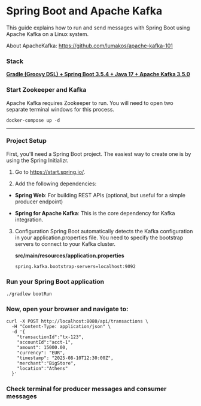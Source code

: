 # Spring Boot and Apache Kafka

This guide explains how to run and send messages with Spring Boot using Apache Kafka on a Linux system.

About ApacheKafka: https://github.com/lumakos/apache-kafka-101 

### Stack
<b><u>Gradle (Groovy DSL) + Spring Boot 3.5.4 + Java 17 + Apache Kafka 3.5.0</u></b>

### Start Zookeeper and Kafka

Apache Kafka requires Zookeeper to run. You will need to open two separate terminal windows for this process.


```
docker-compose up -d
```
---

### Project Setup
First, you'll need a Spring Boot project. The easiest way to create one is by using the Spring Initializr.

1. Go to https://start.spring.io/.

2. Add the following dependencies:

- <b>Spring Web</b>: For building REST APIs (optional, but useful for a simple producer endpoint)

- <b>Spring for Apache Kafka</b>: This is the core dependency for Kafka integration.

3.  Configuration
Spring Boot automatically detects the Kafka configuration in your application.properties file. You need to specify the bootstrap servers to connect to your Kafka cluster.

    <b>src/main/resources/application.properties</b>

    ```
    spring.kafka.bootstrap-servers=localhost:9092
    ```


### Run your Spring Boot application
```
./gradlew bootRun
```

### Now, open your browser and navigate to:
```
curl -X POST http://localhost:8080/api/transactions \
  -H "Content-Type: application/json" \
  -d '{
    "transactionId":"tx-123",
    "accountId":"acct-1",
    "amount": 15000.00,
    "currency": "EUR",
    "timestamp": "2025-08-10T12:30:00Z",
    "merchant":"BigStore",
    "location":"Athens"
  }'
```


### Check terminal for producer messages and consumer messages
